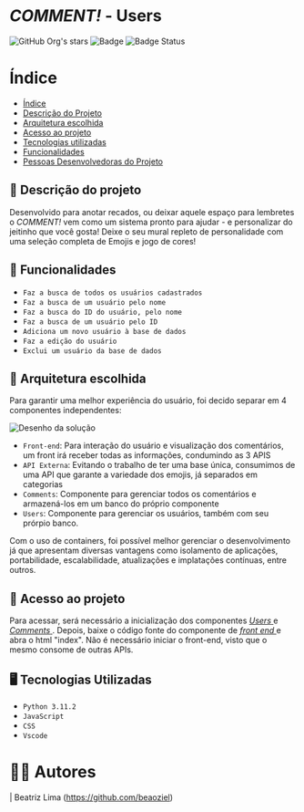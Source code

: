 <h1><i>COMMENT!</i> - Users </h1>

![GitHub Org's stars](https://img.shields.io/github/stars/beaoziel?style=social) ![Badge](https://img.shields.io/badge/Pós%20Graduação-purple) ![Badge Status](https://img.shields.io/badge/STATUS-Finalizado-blue)
# Índice 
* [Índice](#índice)
* [Descrição do Projeto](#descrição-do-projeto)
* [Arquitetura escolhida](#arquitetura-escolhida)
* [Acesso ao projeto](#acesso-ao-projeto)
* [Tecnologias utilizadas](#tecnologias-utilizadas)
* [Funcionalidades](#funcionalidades)
* [Pessoas Desenvolvedoras do Projeto](#autores)

## 📃 Descrição do projeto
<p>
  Desenvolvido para anotar recados, ou deixar aquele espaço para lembretes o <i> COMMENT! </i> vem como um sistema pronto para ajudar - e personalizar do jeitinho que você gosta!
  Deixe o seu mural repleto de personalidade com uma seleção completa de Emojis e jogo de cores!
</p>

## 📜 Funcionalidades
- ``Faz a busca de todos os usuários cadastrados``
- ``Faz a busca de um usuário pelo nome``
- ``Faz a busca do ID do usuário, pelo nome``
- ``Faz a busca de um usuário pelo ID``
- ``Adiciona um novo usuário à base de dados``
- ``Faz a edição do usuário``
- ``Exclui um usuário da base de dados`` 

## 📐 Arquitetura escolhida
<p>
  Para garantir uma melhor experiência do usuário, foi decido separar em 4 componentes independentes:
</p>

![Desenho da solução](https://github.com/beaoziel/mvp-comment-front/assets/61751794/b0531533-7898-4cd4-9bec-9e59db59d3f5)

- `Front-end`: Para interação do usuário e visualização dos comentários, um front irá receber todas as informações, condumindo as 3 APIS
- `API Externa`: Evitando o trabalho de ter uma base única, consumimos de uma API que garante a variedade dos emojis, já separados em categorias
- `Comments`: Componente para gerenciar todos os comentários e armazená-los em um banco do próprio componente
- `Users`: Componente para gerenciar os usuários, também com seu prórpio banco.

Com o uso de containers, foi possível melhor gerenciar o desenvolvimento já que apresentam diversas vantagens como isolamento de aplicações, portabilidade, escalabilidade, atualizações e implatações contínuas, entre outros.

## 📁 Acesso ao projeto
<p>
  Para acessar, será necessário a inicialização dos componentes <a href='https://github.com/beaoziel/mvp-comment-users'> <i>Users</i> </a> e <a href='https://github.com/beaoziel/mvp-comment-comments'> <i>Comments</i> </a>. Depois, baixe o código fonte do componente de <a href='https://github.com/beaoziel/mvp-comment-front'><i> front end </i></a> e abra o html "index".
  Não é necessário iniciar o front-end, visto que o mesmo consome de outras APIs.
</p>

## 🖥️ Tecnologias Utilizadas
- ``Python 3.11.2``
- ``JavaScript``
- ``CSS``
- ``Vscode``

# 🙋‍♀️ Autores

| Beatriz Lima (https://github.com/beaoziel) 

